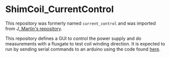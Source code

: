 # ShimCoil_CurrentControl

This repository was formerly named `current_control` and was imported from J[. Martin's repository](https://github.com/jmartin1454/current_control). 

This repository defines a GUI to control the power supply and do measurements with a fluxgate to test coil winding direction. It is expected to run by sending serial commands to an arduino using the code found [here](https://github.com/ucn-triumf/ShimCoil_SerialArduino).
